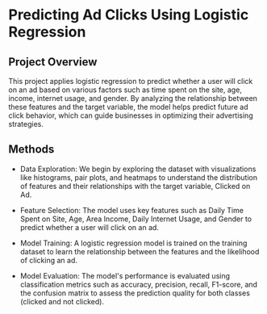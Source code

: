 # Predicting Ad Clicks Using Logistic Regression

## Project Overview
This project applies logistic regression to predict whether a user will click on an ad based on various factors such as time spent on the site, age, income, internet usage, and gender. By analyzing the relationship between these features and the target variable, the model helps predict future ad click behavior, which can guide businesses in optimizing their advertising strategies.

## Methods
- Data Exploration: We begin by exploring the dataset with visualizations like histograms, pair plots, and heatmaps to understand the distribution of features and their relationships with the target variable, Clicked on Ad.

- Feature Selection: The model uses key features such as Daily Time Spent on Site, Age, Area Income, Daily Internet Usage, and Gender to predict whether a user will click on an ad.

- Model Training: A logistic regression model is trained on the training dataset to learn the relationship between the features and the likelihood of clicking an ad.

- Model Evaluation: The model's performance is evaluated using classification metrics such as accuracy, precision, recall, F1-score, and the confusion matrix to assess the prediction quality for both classes (clicked and not clicked).
